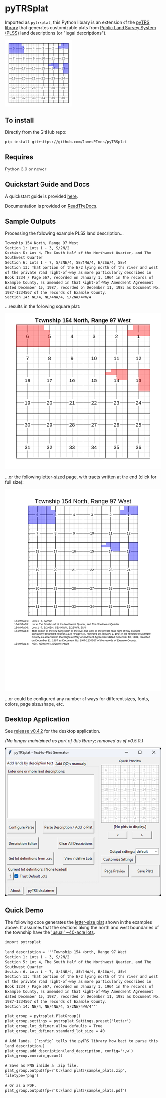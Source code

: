 # pyTRSplat

Imported as `pytrsplat`, this Python library is an extension of the
[pyTRS library](https://github.com/JamesPImes/pyTRS)
that generates customizable plats from
[Public Land Survey System (PLSS)](https://en.wikipedia.org/wiki/Public_Land_Survey_System)
land descriptions (or "legal descriptions").

![tiny_example_plat](_readme_images/tiny_example_plat.png)

## To install

Directly from the GitHub repo:

```
pip install git+https://github.com/JamesPImes/pyTRSplat
```


## Requires

Python 3.9 or newer


## Quickstart Guide and Docs

A quickstart guide is provided
[here](https://pytrsplat.readthedocs.io/en/latest/modules/quickstart.html).

Documentation is provided
on [ReadTheDocs](https://pytrsplat.readthedocs.io/).


## Sample Outputs

Processing the following example PLSS land description...

```
Township 154 North, Range 97 West
Section 1: Lots 1 - 3, S/2N/2
Section 5: Lot 4, The South Half of the Northwest Quarter, and The Southwest Quarter
Section 6: Lots 1 - 7, S/2NE/4, SE/4NW/4, E/2SW/4, SE/4
Section 13: That portion of the E/2 lying north of the river and west of the private road right-of-way as more particularly described in Book 1234 / Page 567, recorded on January 1, 1964 in the records of Example County, as amended in that Right-of-Way Amendment Agreement dated December 10, 1987, recorded on December 11, 1987 as Document No. 1987-1234567 of the records of Example County.
Section 14: NE/4, NE/4NW/4, S/2NW/4NW/4
```

...results in the following square plat:

![sample_plat_01](_readme_images/sample_plat_02.png)

...or the following letter-sized page, with tracts written at the end (click for full size):

![sample_plat_01](_readme_images/sample_plat_01.png)

...or could be configured any number of ways for different sizes, fonts, colors, page size/shape, etc.


## Desktop Application

See [release v0.4.2](https://github.com/JamesPImes/pyTRSplat/tree/v0.4.2) for the desktop application.

*(No longer maintained as part of this library; removed as of v0.5.0.)*

![plat_gui_01](_readme_images/plat_gui_01.gif)


## Quick Demo

The following code generates the [letter-size plat](_readme_images/plat_gui_01.gif)
shown in the examples above. It assumes that the sections along the north and west
boundaries of the township have the 
['usual' ~40-acre lots](https://pytrsplat.readthedocs.io/en/latest/modules/lot_definer.html#default-lots).

```
import pytrsplat

land_description = '''Township 154 North, Range 97 West
Section 1: Lots 1 - 3, S/2N/2
Section 5: Lot 4, The South Half of the Northwest Quarter, and The Southwest Quarter
Section 6: Lots 1 - 7, S/2NE/4, SE/4NW/4, E/2SW/4, SE/4
Section 13: That portion of the E/2 lying north of the river and west of the private road right-of-way as more particularly described in Book 1234 / Page 567, recorded on January 1, 1964 in the records of Example County, as amended in that Right-of-Way Amendment Agreement dated December 10, 1987, recorded on December 11, 1987 as Document No. 1987-1234567 of the records of Example County.
Section 14: NE/4, NE/4NW/4, S/2NW/4NW/4'''

plat_group = pytrsplat.PlatGroup()
plat_group.settings = pytrsplat.Settings.preset('letter')
plat_group.lot_definer.allow_defaults = True
plat_group.lot_definer.standard_lot_size = 40

# Add lands. (`config` tells the pyTRS library how best to parse this land description.)
plat_group.add_description(land_description, config='n,w')
plat_group.execute_queue()

# Save as PNG inside a .zip file.
plat_group.output(fp=r'C:\land plats\sample_plats.zip', filetype='png')

# Or as a PDF.
plat_group.output(fp=r'C:\land plats\sample_plats.pdf')
```